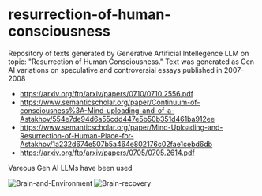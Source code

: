 # resurrection-of-human-consciousness
Repository of texts generated by Generative Artificial Intellegence LLM on topic: "Resurrection of Human Consciousness."
Text was generated as Gen AI variations on speculative and controversial essays published in 2007-2008 
- https://arxiv.org/ftp/arxiv/papers/0710/0710.2556.pdf
- https://www.semanticscholar.org/paper/Continuum-of-consciousness%3A-Mind-uploading-and-of-a-Astakhov/554e7de94d6a55cdd447e5b50b351d461ba912ee
- https://www.semanticscholar.org/paper/Mind-Uploading-and-Resurrection-of-Human-Place-for-Astakhov/1a232d674e507b5a464e802176c02fae1cebd6db
- https://arxiv.org/ftp/arxiv/papers/0705/0705.2614.pdf

Vareous Gen AI LLMs have been used

![Brain-and-Environment](https://github.com/testpilot0/resurrection-of-human-consciousness/assets/43688445/95abf99f-3279-4843-b509-f241ff8dafdb)
![Brain-recovery](https://github.com/testpilot0/resurrection-of-human-consciousness/assets/43688445/1e467c98-928a-4a0e-bdf9-05c6e05236e7)
